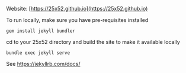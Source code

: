 Website: [https://25x52.github.io](https://25x52.github.io)

To run locally, make sure you have pre-requisites installed
```
gem install jekyll bundler
```
cd to your 25x52 directory and build the site to make it available locally
```
bundle exec jekyll serve
```

See https://jekyllrb.com/docs/
